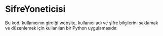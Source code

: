 # SifreYoneticisi
Bu kod, kullanıcının girdiği website, kullanıcı adı ve şifre bilgilerini saklamak ve düzenlemek için kullanılan bir Python uygulamasıdır.
